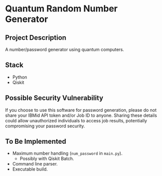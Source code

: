 # Quantum Random Number Generator 

## Project Description

A number/password generator using quantum computers.

## Stack

* Python
* Qiskit

## Possible Security Vulnerability

If you choose to use this software for password generation, please do not share your IBMid API token and/or Job ID to anyone. 
Sharing these details could allow unauthorized individuals to access job results, potentially compromising your password security.

## To Be Implemented

* Maximum number handling (`num_password` in `main.py`).
    * Possibly with Qiskit Batch.
* Command line parser.
* Executable build.